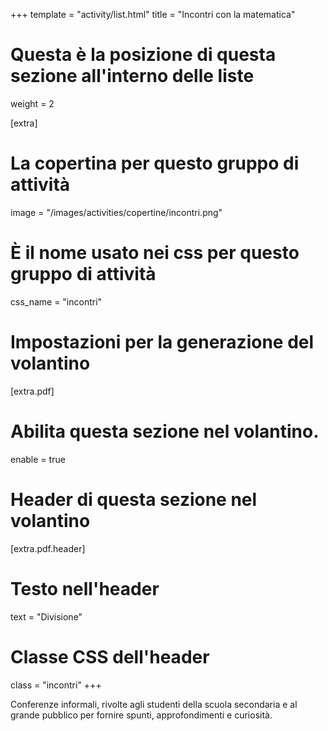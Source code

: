 +++
template = "activity/list.html"
title = "Incontri con la matematica"

# Questa è la posizione di questa sezione all'interno delle liste
weight = 2

[extra]
# La copertina per questo gruppo di attività
image = "/images/activities/copertine/incontri.png"

# È il nome usato nei css per questo gruppo di attività
css_name = "incontri"

# Impostazioni per la generazione del volantino
[extra.pdf]
# Abilita questa sezione nel volantino.
enable = true

# Header di questa sezione nel volantino
[extra.pdf.header]
# Testo nell'header
text = "Divisione"
# Classe CSS dell'header
class = "incontri"
+++

Conferenze informali, rivolte agli studenti della scuola secondaria e al grande pubblico per fornire spunti, approfondimenti e curiosità.

